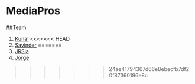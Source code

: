 # MediaPros

##Team
1. [Kunal](https://github.com/kunal-93)
<<<<<<< HEAD
3. [Savinder](https://github.com/savinder-7100)
=======
2. [JRSia](http://github.com/rsiajr)
4. [Jorge](https://github.com/jorgefabregas)
>>>>>>> 24ae41794367d66e8ebecfb7df20f87360196e8c
